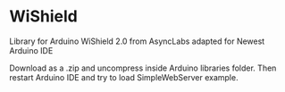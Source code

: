 WiShield
========

Library for Arduino WiShield 2.0 from AsyncLabs adapted for Newest Arduino IDE

Download as a .zip and uncompress inside Arduino libraries folder. Then restart Arduino IDE and try to load SimpleWebServer example.

